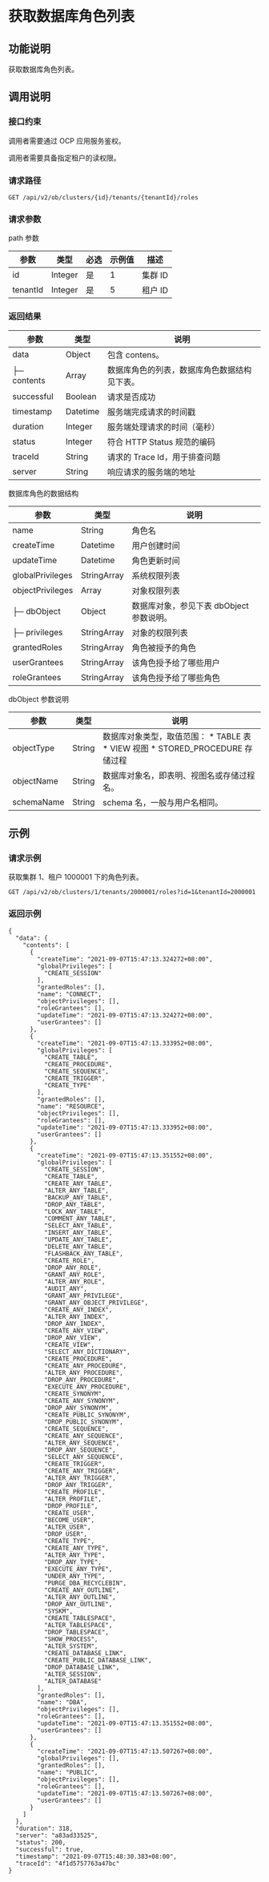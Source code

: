 获取数据库角色列表 
================================



功能说明 
-------------------------

获取数据库角色列表。

调用说明 
-------------------------

### 接口约束 

调用者需要通过 OCP 应用服务鉴权。

调用者需要具备指定租户的读权限。

### 请求路径 

`GET /api/v2/ob/clusters/{id}/tenants/{tenantId}/roles`

### 请求参数 

path 参数


|    参数    |   类型    | 必选 | 示例值 |  描述   |
|----------|---------|----|-----|-------|
| id       | Integer | 是  | 1   | 集群 ID |
| tenantId | Integer | 是  | 5   | 租户 ID |



### 返回结果 



|     参数      |    类型    |           说明           |
|-------------|----------|------------------------|
| data        | Object   | 包含 contens。            |
| ├─ contents | Array    | 数据库角色的列表，数据库角色数据结构见下表。 |
| successful  | Boolean  | 请求是否成功                 |
| timestamp   | Datetime | 服务端完成请求的时间戳            |
| duration    | Integer  | 服务端处理请求的时间（毫秒）         |
| status      | Integer  | 符合 HTTP Status 规范的编码   |
| traceId     | String   | 请求的 Trace Id，用于排查问题    |
| server      | String   | 响应请求的服务端的地址            |



数据库角色的数据结构


|        参数        |     类型      |            说明             |
|------------------|-------------|---------------------------|
| name             | String      | 角色名                       |
| createTime       | Datetime    | 用户创建时间                    |
| updateTime       | Datetime    | 角色更新时间                    |
| globalPrivileges | StringArray | 系统权限列表                    |
| objectPrivileges | Array       | 对象权限列表                    |
| ├─ dbObject      | Object      | 数据库对象，参见下表 dbObject 参数说明。 |
| ├─ privileges    | StringArray | 对象的权限列表                   |
| grantedRoles     | StringArray | 角色被授予的角色                  |
| userGrantees     | StringArray | 该角色授予给了哪些用户               |
| roleGrantees     | StringArray | 该角色授予给了哪些角色               |



dbObject 参数说明


|     参数     |   类型   |                                                                                                               说明                                                                                                                |
|------------|--------|---------------------------------------------------------------------------------------------------------------------------------------------------------------------------------------------------------------------------------|
| objectType | String | 数据库对象类型，取值范围： * TABLE 表   * VIEW 视图    <!-- --> * STORED_PROCEDURE 存储过程    |
| objectName | String | 数据库对象名，即表明、视图名或存储过程名。                                                                                                                                                                                                           |
| schemaName | String | schema 名，一般与用户名相同。                                                                                                                                                                                                              |



示例 
-----------------------

### 请求示例 

获取集群 1、租户 1000001 下的角色列表。

`GET /api/v2/ob/clusters/1/tenants/2000001/roles?id=1&tenantId=2000001`

### 返回示例 

```unknow
{
  "data": {
    "contents": [
      {
        "createTime": "2021-09-07T15:47:13.324272+08:00",
        "globalPrivileges": [
          "CREATE_SESSION"
        ],
        "grantedRoles": [],
        "name": "CONNECT",
        "objectPrivileges": [],
        "roleGrantees": [],
        "updateTime": "2021-09-07T15:47:13.324272+08:00",
        "userGrantees": []
      },
      {
        "createTime": "2021-09-07T15:47:13.333952+08:00",
        "globalPrivileges": [
          "CREATE_TABLE",
          "CREATE_PROCEDURE",
          "CREATE_SEQUENCE",
          "CREATE_TRIGGER",
          "CREATE_TYPE"
        ],
        "grantedRoles": [],
        "name": "RESOURCE",
        "objectPrivileges": [],
        "roleGrantees": [],
        "updateTime": "2021-09-07T15:47:13.333952+08:00",
        "userGrantees": []
      },
      {
        "createTime": "2021-09-07T15:47:13.351552+08:00",
        "globalPrivileges": [
          "CREATE_SESSION",
          "CREATE_TABLE",
          "CREATE_ANY_TABLE",
          "ALTER_ANY_TABLE",
          "BACKUP_ANY_TABLE",
          "DROP_ANY_TABLE",
          "LOCK_ANY_TABLE",
          "COMMENT_ANY_TABLE",
          "SELECT_ANY_TABLE",
          "INSERT_ANY_TABLE",
          "UPDATE_ANY_TABLE",
          "DELETE_ANY_TABLE",
          "FLASHBACK_ANY_TABLE",
          "CREATE_ROLE",
          "DROP_ANY_ROLE",
          "GRANT_ANY_ROLE",
          "ALTER_ANY_ROLE",
          "AUDIT_ANY",
          "GRANT_ANY_PRIVILEGE",
          "GRANT_ANY_OBJECT_PRIVILEGE",
          "CREATE_ANY_INDEX",
          "ALTER_ANY_INDEX",
          "DROP_ANY_INDEX",
          "CREATE_ANY_VIEW",
          "DROP_ANY_VIEW",
          "CREATE_VIEW",
          "SELECT_ANY_DICTIONARY",
          "CREATE_PROCEDURE",
          "CREATE_ANY_PROCEDURE",
          "ALTER_ANY_PROCEDURE",
          "DROP_ANY_PROCEDURE",
          "EXECUTE_ANY_PROCEDURE",
          "CREATE_SYNONYM",
          "CREATE_ANY_SYNONYM",
          "DROP_ANY_SYNONYM",
          "CREATE_PUBLIC_SYNONYM",
          "DROP_PUBLIC_SYNONYM",
          "CREATE_SEQUENCE",
          "CREATE_ANY_SEQUENCE",
          "ALTER_ANY_SEQUENCE",
          "DROP_ANY_SEQUENCE",
          "SELECT_ANY_SEQUENCE",
          "CREATE_TRIGGER",
          "CREATE_ANY_TRIGGER",
          "ALTER_ANY_TRIGGER",
          "DROP_ANY_TRIGGER",
          "CREATE_PROFILE",
          "ALTER_PROFILE",
          "DROP_PROFILE",
          "CREATE_USER",
          "BECOME_USER",
          "ALTER_USER",
          "DROP_USER",
          "CREATE_TYPE",
          "CREATE_ANY_TYPE",
          "ALTER_ANY_TYPE",
          "DROP_ANY_TYPE",
          "EXECUTE_ANY_TYPE",
          "UNDER_ANY_TYPE",
          "PURGE_DBA_RECYCLEBIN",
          "CREATE_ANY_OUTLINE",
          "ALTER_ANY_OUTLINE",
          "DROP_ANY_OUTLINE",
          "SYSKM",
          "CREATE_TABLESPACE",
          "ALTER_TABLESPACE",
          "DROP_TABLESPACE",
          "SHOW_PROCESS",
          "ALTER_SYSTEM",
          "CREATE_DATABASE_LINK",
          "CREATE_PUBLIC_DATABASE_LINK",
          "DROP_DATABASE_LINK",
          "ALTER_SESSION",
          "ALTER_DATABASE"
        ],
        "grantedRoles": [],
        "name": "DBA",
        "objectPrivileges": [],
        "roleGrantees": [],
        "updateTime": "2021-09-07T15:47:13.351552+08:00",
        "userGrantees": []
      },
      {
        "createTime": "2021-09-07T15:47:13.507267+08:00",
        "globalPrivileges": [],
        "grantedRoles": [],
        "name": "PUBLIC",
        "objectPrivileges": [],
        "roleGrantees": [],
        "updateTime": "2021-09-07T15:47:13.507267+08:00",
        "userGrantees": []
      }
    ]
  },
  "duration": 318,
  "server": "a83ad33525",
  "status": 200,
  "successful": true,
  "timestamp": "2021-09-07T15:48:30.383+08:00",
  "traceId": "4f1d5757763a47bc"
}
```


